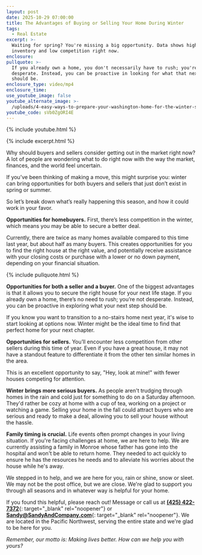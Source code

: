 ```yaml
---
layout: post
date: 2025-10-29 07:00:00
title: The Advantages of Buying or Selling Your Home During Winter
tags:
  - Real Estate
excerpt: >-
  Waiting for spring? You're missing a big opportunity. Data shows high
  inventory and low competition right now.
enclosure:
pullquote: >-
  If you already own a home, you don't necessarily have to rush; you're not
  desperate. Instead, you can be proactive in looking for what that next step
  should be.
enclosure_type: video/mp4
enclosure_time:
use_youtube_image: false
youtube_alternate_image: >-
  /uploads/4-easy-ways-to-prepare-your-washington-home-for-the-winter-season-1.jpg
youtube_code: sVb0ZgORI4E
---
```

{% include youtube.html %}

{% include excerpt.html %}

Why should buyers and sellers consider getting out in the market right now? A lot of people are wondering what to do right now with the way the market, finances, and the world feel uncertain.

If you’ve been thinking of making a move, this might surprise you: winter can bring opportunities for both buyers and sellers that just don’t exist in spring or summer.

So let’s break down what’s really happening this season, and how it could work in your favor.

**Opportunities for homebuyers.** First, there’s less competition in the winter, which means you may be able to secure a better deal.

Currently, there are twice as many homes available compared to this time last year, but about half as many buyers. This creates opportunities for you to find the right house at the right value, and potentially receive assistance with your closing costs or purchase with a lower or no down payment, depending on your financial situation.

{% include pullquote.html %}

**Opportunities for both a seller and a buyer.** One of the biggest advantages is that it allows you to secure the right house for your next life stage. If you already own a home, there’s no need to rush; you’re not desperate. Instead, you can be proactive in exploring what your next step should be.

If you know you want to transition to a no-stairs home next year, it's wise to start looking at options now. Winter might be the ideal time to find that perfect home for your next chapter.

**Opportunities for sellers.** You’ll encounter less competition from other sellers during this time of year. Even if you have a great house, it may not have a standout feature to differentiate it from the other ten similar homes in the area.

This is an excellent opportunity to say, "Hey, look at mine!" with fewer houses competing for attention.

**Winter brings more serious buyers.** As people aren't trudging through homes in the rain and cold just for something to do on a Saturday afternoon. They'd rather be cozy at home with a cup of tea, working on a project or watching a game. Selling your home in the fall could attract buyers who are serious and ready to make a deal, allowing you to sell your house without the hassle.

**Family timing is crucial.** Life events often prompt changes in your living situation. If you're facing challenges at home, we are here to help. We are currently assisting a family in Monroe whose father has gone into the hospital and won't be able to return home. They needed to act quickly to ensure he has the resources he needs and to alleviate his worries about the house while he's away.

We stepped in to help, and we are here for you, rain or shine, snow or sleet. We may not be the post office, but we are close. We're glad to support you through all seasons and in whatever way is helpful for your home.

If you found this helpful, please reach out! Message or call us at [**(425) 422-7372**](tel:4254227372){: target="_blank" rel="noopener"} or [**Sandy@SandyAndCompany.com**](mailto:Sandy@SandyAndCompany.com){: target="_blank" rel="noopener"}. We are located in the Pacific Northwest, serving the entire state and we're glad to be here for you.

*Remember, our motto is: Making lives better. How can we help you with yours?*